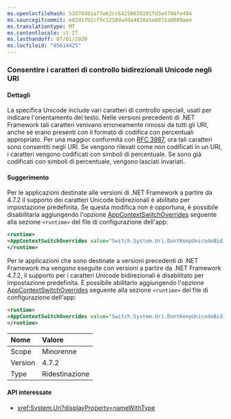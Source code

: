 ```yaml
---
ms.openlocfilehash: 53d74db1a77e62cc64250658281fd3e4706fe494
ms.sourcegitcommit: e02d17b2cf9c1258dadda4810a5e6072a0089aee
ms.translationtype: MT
ms.contentlocale: it-IT
ms.lasthandoff: 07/01/2020
ms.locfileid: "85614425"
---
```

### <a name="allow-unicode-bidirectional-control-characters-in-uris"></a>Consentire i caratteri di controllo bidirezionali Unicode negli URI

#### <a name="details"></a>Dettagli

La specifica Unicode include vari caratteri di controllo speciali, usati per indicare l'orientamento del testo. Nelle versioni precedenti di .NET Framework tali caratteri venivano erroneamente rimossi da tutti gli URI, anche se erano presenti con il formato di codifica con percentuali appropriato. Per una maggior conformità con [RFC 3987](https://tools.ietf.org/html/rfc3987), ora tali caratteri sono consentiti negli URI. Se vengono rilevati come non codificati in un URI, i caratteri vengono codificati con simboli di percentuale. Se sono già codificati con simboli di percentuale, vengono lasciati invariati.

#### <a name="suggestion"></a>Suggerimento

Per le applicazioni destinate alle versioni di .NET Framework a partire da 4.7.2 il supporto dei caratteri Unicode bidirezionali è abilitato per impostazione predefinita. Se questa modifica non è opportuna, è possibile disabilitarla aggiungendo l'opzione [AppContextSwitchOverrides](~/docs/framework/configure-apps/file-schema/runtime/appcontextswitchoverrides-element.md) seguente alla sezione `<runtime>` del file di configurazione dell'app:

```xml
<runtime>
<AppContextSwitchOverrides value="Switch.System.Uri.DontKeepUnicodeBidiFormattingCharacters=true" />
</runtime>
```

Per le applicazioni che sono destinate a versioni precedenti di .NET Framework ma vengono eseguite con versioni a partire da .NET Framework 4.7.2, il supporto per i caratteri Unicode bidirezionali è disabilitato per impostazione predefinita. È possibile abilitarlo aggiungendo l'opzione [AppContextSwitchOverrides](~/docs/framework/configure-apps/file-schema/runtime/appcontextswitchoverrides-element.md) seguente alla sezione `<runtime>` del file di configurazione dell'app:

```xml
<runtime>
<AppContextSwitchOverrides value="Switch.System.Uri.DontKeepUnicodeBidiFormattingCharacters=false" />
</runtime>
```

| Nome    | Valore       |
|:--------|:------------|
| Scope   | Minorenne       |
| Version | 4.7.2       |
| Type    | Ridestinazione |

#### <a name="affected-apis"></a>API interessate

- <xref:System.Uri?displayProperty=nameWithType>
